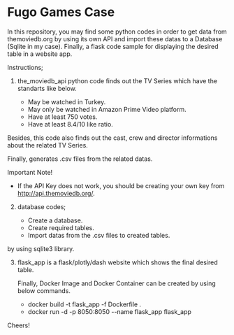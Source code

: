# Fugo Games Case

In this repository, you may find some python codes in order to get data from themoviedb.org by using its own API and import these datas to a Database (Sqlite in my case).
Finally, a flask code sample for displaying the desired table in a website app.

Instructions;


1) the_moviedb_api python code finds out the TV Series which have the standarts like below.

    - May be watched in Turkey.
    - May only be watched in Amazon Prime Video platform.
    - Have at least 750 votes.
    - Have at least 8.4/10 like ratio.
  
  Besides, this code also finds out the cast, crew and director informations about the related TV Series.
  
  Finally, generates .csv files from the related datas.
  
  Important Note!
  -  If the API Key does not work, you should be creating your own key from http://api.themoviedb.org/.
  
  
2) database codes;
  
    - Create a database.
    - Create required tables.
    - Import datas from the .csv files to created tables. 
  
  by using sqlite3 library.


3) flask_app is a flask/plotly/dash website which shows the final desired table.

   Finally, Docker Image and Docker Container can be created by using below commands.

    - docker build -t flask_app -f Dockerfile .
    - docker run -d -p 8050:8050 --name flask_app flask_app
    
    
Cheers!
